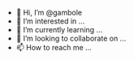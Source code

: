 - 👋 Hi, I’m @gambole
- 👀 I’m interested in ...
- 🌱 I’m currently learning ...
- 💞️ I’m looking to collaborate on ...
- 📫 How to reach me ...

<!---
gambole/gambole is a ✨ special ✨ repository because its `README.md` (this file) appears on your GitHub profile.
You can click the Preview link to take a look at your changes.
--->
